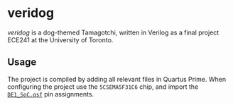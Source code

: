 # veridog

*veridog* is a dog-themed Tamagotchi, written in Verilog as a final project ECE241 at the University of Toronto.

## Usage

The project is compiled by adding all relevant files in Quartus Prime. When configuring the project use the `5CSEMA5F31C6` chip, and import the [`DE1_SoC.qsf`](lib/DE1_SoC.qsf) pin assignments.
